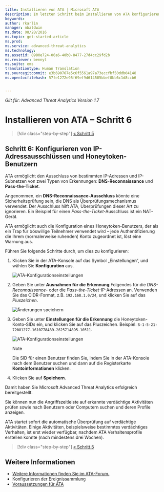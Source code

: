 ```yaml
---
title: Installieren von ATA | Microsoft ATA
description: Im letzten Schritt beim Installieren von ATA konfigurieren Sie die Subnetze mit kurzer Leasedauer und den Honeytoken-Benutzer.
keywords: 
author: rkarlin
manager: mbaldwin
ms.date: 08/28/2016
ms.topic: get-started-article
ms.prod: 
ms.service: advanced-threat-analytics
ms.technology: 
ms.assetid: 8980e724-06a6-40b0-8477-27d4cc29fd2b
ms.reviewer: bennyl
ms.suite: ems
translationtype: Human Translation
ms.sourcegitcommit: e3b690767e5c6f5561a97a73eccfbf50ddb04148
ms.openlocfilehash: 57fe1272e95f69ef9d614505bbef0bb6c1d8ccb6


---
```


*Gilt für: Advanced Threat Analytics Version 1.7*



# Installieren von ATA – Schritt 6

>[!div class="step-by-step"]
[« Schritt 5](install-ata-step5.md)

## Schritt 6: Konfigurieren von IP-Adressausschlüssen und Honeytoken-Benutzern
ATA ermöglicht den Ausschluss von bestimmten IP-Adressen und IP-Subnetzen von zwei Typen von Erkennungen: **DNS-Reconnaissance** und **Pass-the-Ticket**. 

Angenommen, ein **DNS-Reconnaissance-Ausschluss** könnte eine Sicherheitsprüfung sein, die DNS als Überprüfungsmechanismus verwendet. Der Ausschluss hilft ATA, Überprüfungen dieser Art zu ignorieren. Ein Beispiel für einen *Pass-the-Ticket*-Ausschluss ist ein NAT-Gerät.    

ATA ermöglicht auch die Konfiguration eines Honeytoken-Benutzers, der als ein Trap für böswillige Teilnehmer verwendet wird – jede Authentifizierung die Ihrem (normalerweise ruhenden) Konto zugeordnet ist, löst eine Warnung aus.

Führen Sie folgende Schritte durch, um dies zu konfigurieren:

1.  Klicken Sie in der ATA-Konsole auf das Symbol „Einstellungen“, und wählen Sie **Konfiguration** aus.

    ![ATA-Konfigurationseinstellungen](media/ATA-config-icon.JPG)

2.  Geben Sie unter **Ausnahmen für die Erkennung** Folgendes für die *DNS-Reconnaissance*- oder die *Pass-the-Ticket*-IP-Adressen an. Verwenden Sie das CIDR-Format, z.B. `192.168.1.0/24`, und klicken Sie auf das *Pluszeichen*.

    ![Änderungen speichern](media/ATA-exclusions.png)

3.  Geben Sie unter **Einstellungen für die Erkennung** die Honeytoken-Konto-SIDs ein, und klicken Sie auf das Pluszeichen. Beispiel: `S-1-5-21-72081277-1610778489-2625714895-10511`.

    ![ATA-Konfigurationseinstellungen](media/ATA-honeytoken.png)

    > [!NOTE]
    > Die SID für einen Benutzer finden Sie, indem Sie in der ATA-Konsole nach dem Benutzer suchen und dann auf die Registerkarte **Kontoinformationen** klicken. 

4.  Klicken Sie auf **Speichern**.


Damit haben Sie Microsoft Advanced Threat Analytics erfolgreich bereitgestellt.

Sie können nun die Angriffszeitleiste auf erkannte verdächtige Aktivitäten prüfen sowie nach Benutzern oder Computern suchen und deren Profile anzeigen.

ATA startet sofort die automatische Überprüfung auf verdächtige Aktivitäten. Einige Aktivitäten, beispielsweise bestimmtes verdächtiges Verhalten, ist erst wieder verfügbar, nachdem ATA Verhaltensprofile erstellen konnte (nach mindestens drei Wochen).


>[!div class="step-by-step"]
[« Schritt 5](install-ata-step5.md)


## Weitere Informationen

- [Weitere Informationen finden Sie im ATA-Forum.](https://social.technet.microsoft.com/Forums/security/home?forum=mata)
- [Konfigurieren der Ereignissammlung](configure-event-collection.md)
- [Voraussetzungen für ATA](/advanced-threat-analytics/plan-design/ata-prerequisites)




<!--HONumber=Aug16_HO5-->


